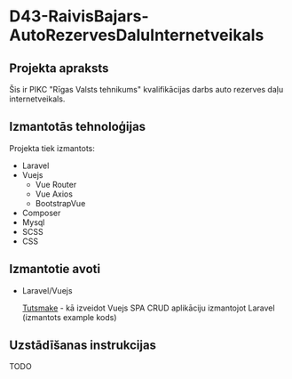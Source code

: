 # D43-RaivisBajars-AutoRezervesDaluInternetveikals
## Projekta apraksts
Šis ir PIKC "Rīgas Valsts tehnikums" kvalifikācijas darbs auto rezerves daļu internetveikals.

## Izmantotās tehnoloģijas
Projekta tiek izmantots:
  - Laravel
  - Vuejs
    - Vue Router
    - Vue Axios
    - BootstrapVue
  - Composer
  - Mysql
  - SCSS
  - CSS

## Izmantotie avoti
- Laravel/Vuejs

  [Tutsmake](https://www.tutsmake.com/larave-vue-js-spa-crud-example-tutorial/) - kā izveidot Vuejs SPA CRUD aplikāciju izmantojot Laravel (izmantots example kods)

## Uzstādīšanas instrukcijas
TODO
